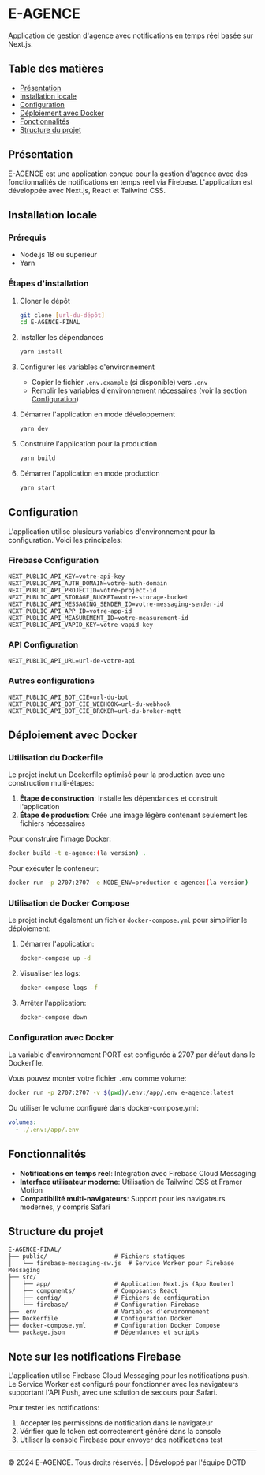 # E-AGENCE

Application de gestion d'agence avec notifications en temps réel basée sur Next.js.

## Table des matières

- [Présentation](#présentation)
- [Installation locale](#installation-locale)
- [Configuration](#configuration)
- [Déploiement avec Docker](#déploiement-avec-docker)
- [Fonctionnalités](#fonctionnalités)
- [Structure du projet](#structure-du-projet)

## Présentation

E-AGENCE est une application conçue pour la gestion d'agence avec des fonctionnalités de notifications en temps réel via Firebase. L'application est développée avec Next.js, React et Tailwind CSS.

## Installation locale

### Prérequis

- Node.js 18 ou supérieur
- Yarn

### Étapes d'installation

1. Cloner le dépôt

   ```bash
   git clone [url-du-dépôt]
   cd E-AGENCE-FINAL
   ```

2. Installer les dépendances

   ```bash
   yarn install
   ```

3. Configurer les variables d'environnement

   - Copier le fichier `.env.example` (si disponible) vers `.env`
   - Remplir les variables d'environnement nécessaires (voir la section [Configuration](#configuration))

4. Démarrer l'application en mode développement

   ```bash
   yarn dev
   ```

5. Construire l'application pour la production

   ```bash
   yarn build
   ```

6. Démarrer l'application en mode production
   ```bash
   yarn start
   ```

## Configuration

L'application utilise plusieurs variables d'environnement pour la configuration. Voici les principales:

### Firebase Configuration

```
NEXT_PUBLIC_API_KEY=votre-api-key
NEXT_PUBLIC_API_AUTH_DOMAIN=votre-auth-domain
NEXT_PUBLIC_API_PROJECTID=votre-project-id
NEXT_PUBLIC_API_STORAGE_BUCKET=votre-storage-bucket
NEXT_PUBLIC_API_MESSAGING_SENDER_ID=votre-messaging-sender-id
NEXT_PUBLIC_API_APP_ID=votre-app-id
NEXT_PUBLIC_API_MEASUREMENT_ID=votre-measurement-id
NEXT_PUBLIC_API_VAPID_KEY=votre-vapid-key
```

### API Configuration

```
NEXT_PUBLIC_API_URL=url-de-votre-api
```

### Autres configurations

```
NEXT_PUBLIC_API_BOT_CIE=url-du-bot
NEXT_PUBLIC_API_BOT_CIE_WEBHOOK=url-du-webhook
NEXT_PUBLIC_API_BOT_CIE_BROKER=url-du-broker-mqtt
```

## Déploiement avec Docker

### Utilisation du Dockerfile

Le projet inclut un Dockerfile optimisé pour la production avec une construction multi-étapes:

1. **Étape de construction**: Installe les dépendances et construit l'application
2. **Étape de production**: Crée une image légère contenant seulement les fichiers nécessaires

Pour construire l'image Docker:

```bash
docker build -t e-agence:(la version) .
```

Pour exécuter le conteneur:

```bash
docker run -p 2707:2707 -e NODE_ENV=production e-agence:(la version)
```

### Utilisation de Docker Compose

Le projet inclut également un fichier `docker-compose.yml` pour simplifier le déploiement:

1. Démarrer l'application:

   ```bash
   docker-compose up -d
   ```

2. Visualiser les logs:

   ```bash
   docker-compose logs -f
   ```

3. Arrêter l'application:
   ```bash
   docker-compose down
   ```

### Configuration avec Docker

La variable d'environnement PORT est configurée à 2707 par défaut dans le Dockerfile.

Vous pouvez monter votre fichier `.env` comme volume:

```bash
docker run -p 2707:2707 -v $(pwd)/.env:/app/.env e-agence:latest
```

Ou utiliser le volume configuré dans docker-compose.yml:

```yaml
volumes:
  - ./.env:/app/.env
```

## Fonctionnalités

- **Notifications en temps réel**: Intégration avec Firebase Cloud Messaging
- **Interface utilisateur moderne**: Utilisation de Tailwind CSS et Framer Motion
- **Compatibilité multi-navigateurs**: Support pour les navigateurs modernes, y compris Safari

## Structure du projet

```
E-AGENCE-FINAL/
├── public/                   # Fichiers statiques
│   └── firebase-messaging-sw.js  # Service Worker pour Firebase Messaging
├── src/
│   ├── app/                  # Application Next.js (App Router)
│   ├── components/           # Composants React
│   ├── config/               # Fichiers de configuration
│   └── firebase/             # Configuration Firebase
├── .env                      # Variables d'environnement
├── Dockerfile                # Configuration Docker
├── docker-compose.yml        # Configuration Docker Compose
└── package.json              # Dépendances et scripts
```

## Note sur les notifications Firebase

L'application utilise Firebase Cloud Messaging pour les notifications push. Le Service Worker est configuré pour fonctionner avec les navigateurs supportant l'API Push, avec une solution de secours pour Safari.

Pour tester les notifications:

1. Accepter les permissions de notification dans le navigateur
2. Vérifier que le token est correctement généré dans la console
3. Utiliser la console Firebase pour envoyer des notifications test

---

© 2024 E-AGENCE. Tous droits réservés. | Développé par l'équipe DCTD
